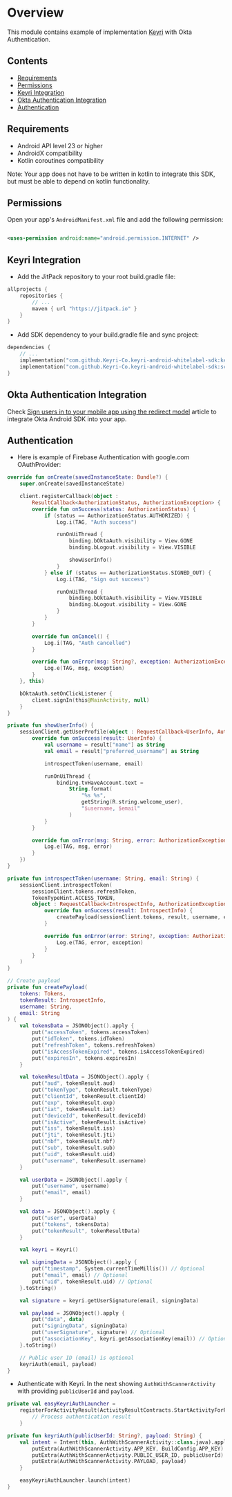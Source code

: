 # Overview

This module contains example of implementation [Keyri](https://keyri.com) with Okta Authentication.

## Contents

* [Requirements](#Requirements)
* [Permissions](#Permissions)
* [Keyri Integration](#Keyri-Integration)
* [Okta Authentication Integration](#Okta-Authentication-Integration)
* [Authentication](#Authentication)

## Requirements

* Android API level 23 or higher
* AndroidX compatibility
* Kotlin coroutines compatibility

Note: Your app does not have to be written in kotlin to integrate this SDK, but must be able to
depend on kotlin functionality.

## Permissions

Open your app's `AndroidManifest.xml` file and add the following permission:

```xml

<uses-permission android:name="android.permission.INTERNET" />
```

## Keyri Integration

* Add the JitPack repository to your root build.gradle file:

```groovy
allprojects {
    repositories {
        // ...
        maven { url "https://jitpack.io" }
    }
}
```

* Add SDK dependency to your build.gradle file and sync project:

```kotlin
dependencies {
    // ...
    implementation("com.github.Keyri-Co.keyri-android-whitelabel-sdk:keyrisdk:$latestKeyriVersion")
    implementation("com.github.Keyri-Co.keyri-android-whitelabel-sdk:scanner:$latestKeyriVersion")
}
```

## Okta Authentication Integration

Check [Sign users in to your mobile app using the redirect model](https://developer.okta.com/docs/guides/sign-into-mobile-app-redirect/android/main/)
article to integrate Okta Android SDK into your app.

## Authentication

* Here is example of Firebase Authentication with google.com OAuthProvider:

```kotlin
override fun onCreate(savedInstanceState: Bundle?) {
    super.onCreate(savedInstanceState)

    client.registerCallback(object :
        ResultCallback<AuthorizationStatus, AuthorizationException> {
        override fun onSuccess(status: AuthorizationStatus) {
            if (status == AuthorizationStatus.AUTHORIZED) {
                Log.i(TAG, "Auth success")

                runOnUiThread {
                    binding.bOktaAuth.visibility = View.GONE
                    binding.bLogout.visibility = View.VISIBLE

                    showUserInfo()
                }
            } else if (status == AuthorizationStatus.SIGNED_OUT) {
                Log.i(TAG, "Sign out success")

                runOnUiThread {
                    binding.bOktaAuth.visibility = View.VISIBLE
                    binding.bLogout.visibility = View.GONE
                }
            }
        }

        override fun onCancel() {
            Log.i(TAG, "Auth cancelled")
        }

        override fun onError(msg: String?, exception: AuthorizationException?) {
            Log.e(TAG, msg, exception)
        }
    }, this)

    bOktaAuth.setOnClickListener {
        client.signIn(this@MainActivity, null)
    }
}

private fun showUserInfo() {
    sessionClient.getUserProfile(object : RequestCallback<UserInfo, AuthorizationException> {
        override fun onSuccess(result: UserInfo) {
            val username = result["name"] as String
            val email = result["preferred_username"] as String

            introspectToken(username, email)

            runOnUiThread {
                binding.tvHaveAccount.text =
                    String.format(
                        "%s %s",
                        getString(R.string.welcome_user),
                        "$username, $email"
                    )
            }
        }

        override fun onError(msg: String, error: AuthorizationException) {
            Log.e(TAG, msg, error)
        }
    })
}

private fun introspectToken(username: String, email: String) {
    sessionClient.introspectToken(
        sessionClient.tokens.refreshToken,
        TokenTypeHint.ACCESS_TOKEN,
        object : RequestCallback<IntrospectInfo, AuthorizationException> {
            override fun onSuccess(result: IntrospectInfo) {
                createPayload(sessionClient.tokens, result, username, email)
            }

            override fun onError(error: String?, exception: AuthorizationException?) {
                Log.e(TAG, error, exception)
            }
        }
    )
}

// Create payload
private fun createPayload(
    tokens: Tokens,
    tokenResult: IntrospectInfo,
    username: String,
    email: String
) {
    val tokensData = JSONObject().apply {
        put("accessToken", tokens.accessToken)
        put("idToken", tokens.idToken)
        put("refreshToken", tokens.refreshToken)
        put("isAccessTokenExpired", tokens.isAccessTokenExpired)
        put("expiresIn", tokens.expiresIn)
    }

    val tokenResultData = JSONObject().apply {
        put("aud", tokenResult.aud)
        put("tokenType", tokenResult.tokenType)
        put("clientId", tokenResult.clientId)
        put("exp", tokenResult.exp)
        put("iat", tokenResult.iat)
        put("deviceId", tokenResult.deviceId)
        put("isActive", tokenResult.isActive)
        put("iss", tokenResult.iss)
        put("jti", tokenResult.jti)
        put("nbf", tokenResult.nbf)
        put("sub", tokenResult.sub)
        put("uid", tokenResult.uid)
        put("username", tokenResult.username)
    }

    val userData = JSONObject().apply {
        put("username", username)
        put("email", email)
    }

    val data = JSONObject().apply {
        put("user", userData)
        put("tokens", tokensData)
        put("tokenResult", tokenResultData)
    }

    val keyri = Keyri()

    val signingData = JSONObject().apply {
        put("timestamp", System.currentTimeMillis()) // Optional
        put("email", email) // Optional
        put("uid", tokenResult.uid) // Optional
    }.toString()

    val signature = keyri.getUserSignature(email, signingData)

    val payload = JSONObject().apply {
        put("data", data)
        put("signingData", signingData)
        put("userSignature", signature) // Optional
        put("associationKey", keyri.getAssociationKey(email)) // Optional
    }.toString()

    // Public user ID (email) is optional
    keyriAuth(email, payload)
}
```

* Authenticate with Keyri. In the next showing `AuthWithScannerActivity` with providing
  `publicUserId` and `payload`.

```kotlin
private val easyKeyriAuthLauncher =
    registerForActivityResult(ActivityResultContracts.StartActivityForResult()) {
        // Process authentication result
    }

private fun keyriAuth(publicUserId: String?, payload: String) {
    val intent = Intent(this, AuthWithScannerActivity::class.java).apply {
        putExtra(AuthWithScannerActivity.APP_KEY, BuildConfig.APP_KEY)
        putExtra(AuthWithScannerActivity.PUBLIC_USER_ID, publicUserId)
        putExtra(AuthWithScannerActivity.PAYLOAD, payload)
    }

    easyKeyriAuthLauncher.launch(intent)
}
```
